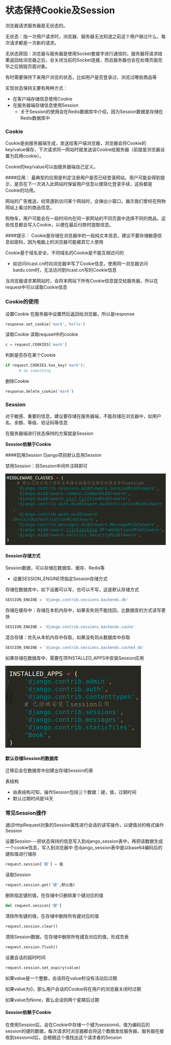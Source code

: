 # 状态保持Cookie及Session

浏览器请求服务器是无状态的。

无状态：指一次用户请求时，浏览器、服务器无法知道之前这个用户做过什么，每次请求都是一次新的请求。

无状态原因：浏览器与服务器是使用Socket套接字进行通信的，服务器将请求结果返回给浏览器之后，会关闭当前的Socket连接，而且服务器也会在处理页面完毕之后销毁页面对象。

有时需要保持下来用户浏览的状态，比如用户是否登录过，浏览过哪些商品等

实现状态保持主要有两种方式：
- 在客户端存储信息使用Cookie
- 在服务器端存储信息使用Session
	- 关于Session的使用会在Redis数据库中介绍，因为Session数据是存储在Redis数据库中



### Cookie
Cookie是由服务器端生成，发送给客户端浏览器，浏览器会将Cookie的key/value保存，下次请求同一网站时就发送该Cookie给服务器（前提是浏览器设置为启用cookie）。

Cookie的key/value可以由服务器端自己定义。

####应用：
最典型的应用是判定注册用户是否已经登录网站，用户可能会得到提示，是否在下一次进入此网站时保留用户信息以便简化登录手续，这些都是Cookie的功用。

网站的广告推送，经常遇到访问某个网站时，会弹出小窗口，展示我们曾经在购物网站上看过的商品信息。

购物车，用户可能会在一段时间内在同一家网站的不同页面中选择不同的商品，这些信息都会写入Cookie，以便在最后付款时提取信息。

####提示：
Cookie是存储在浏览器中的一段纯文本信息，建议不要存储敏感信息如密码，因为电脑上的浏览器可能被其它人使用

Cookie基于域名安全，不同域名的Cookie是不能互相访问的
- 如访问itcast.cn时向浏览器中写了Cookie信息，使用同一浏览器访问baidu.com时，无法访问到itcast.cn写的Cookie信息

当浏览器请求某网站时，会将本网站下所有Cookie信息提交给服务器，所以在request中可以读取Cookie信息

### Cookie的使用
设置Cookie 在服务器中设置然后返回给浏览器，所以是response
``` python
response.set_cookie('mark','hello')
```
读取Cookie 读取requset中的cookie
``` python
c = request.COOKIES['mark']
```
判断是否存在某个Cookie
``` python
if request.COOKIES.has_key('mark'):
      # do something
```
	
删除Cookie
``` python
response.delete_cookie('mark')
```
	
### Session
对于敏感、重要的信息，建议要存储在服务器端，不能存储在浏览器中，如用户名、余额、等级、验证码等信息

在服务器端进行状态保持的方案就是Session

**Session依赖于Cookie**

####启用Session
Django项目默认启用Session

禁用Session：将Session中间件注释即可
<br>

![Alt text](./images/1517984783600.png)


#### Session存储方式
Session数据，可以存储在数据库、缓存、Redis等
- 设置SESSION_ENGINE项指定Session存储方式

存储在数据库中，如下设置可以写，也可以不写，这是默认存储方式
``` python
SESSION_ENGINE = 'django.contrib.sessions.backends.db'
```
存储在缓存中：存储在本机内存中，如果丢失则不能找回，比数据库的方式读写更快
``` python
SESSION_ENGINE = 'django.contrib.sessions.backends.cache'
```
混合存储：优先从本机内存中存取，如果没有则从数据库中存取
``` python
SESSION_ENGINE = 'django.contrib.sessions.backends.cached_db'
```
如果存储在数据库中，需要在项INSTALLED_APPS中安装Session应用
<br>

![Alt text](./images/1517984899197.png)

#### 默认存储Session的数据库
迁移后会在数据库中创建出存储Session的表

表结构
- 由表结构可知，操作Session包括三个数据：键，值，过期时间
- 默认过期时间是14天


### 常见Session操作
 通过HttpRequest对象的Session属性进行会话的读写操作，以键值对的格式操作Session
 
设置Session---把状态保持的信息写入到django_session表中，再把该数据生成一个cookie信息，写入到浏览器中   在django_session表中是以base64编码后的键和值进行储存
``` python
request.session['键'] = 值
```
读取Session
``` python
request.session.get('键',默认值)
```
删除指定键的值，在存储中只删除某个键对应的值
``` python
del request.session['键']
```
清除所有键的值，在存储中删除所有键对应的值
``` python
request.session.clear()
```
清除Session数据，在存储中删除所有键及对应的值，形成空表
``` python
request.session.flush()
```
设置会话的超时时间
``` python
request.session.set_expiry(value)
```
如果value是一个整数，会话将在value秒没有活动后过期

如果value为0，那么用户会话的Cookie将在用户的浏览器关闭时过期

如果value为None，那么会话则两个星期后过期


#### Session依赖于Cookie
在使用Session后，会在Cookie中存储一个键为sessionid，值为编码后的session的键的数据，每次请求时浏览器都会将这个数据发给服务器，服务器在接收到sessionid后，会根据这个值找出这个请求者的Session

